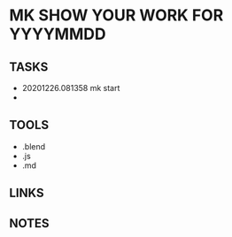 # MK SHOW YOUR WORK FOR YYYYMMDD


## TASKS
- 20201226.081358 mk start
- 

## TOOLS
- .blend
- .js
- .md
## LINKS



## NOTES